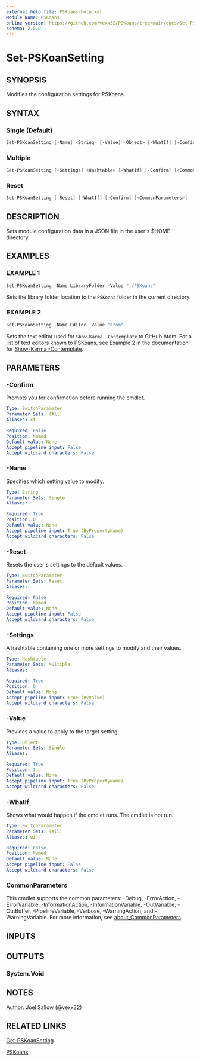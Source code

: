 ```yaml
---
external help file: PSKoans-help.xml
Module Name: PSKoans
online version: https://github.com/vexx32/PSKoans/tree/main/docs/Set-PSKoanSetting.md
schema: 2.0.0
---
```


# Set-PSKoanSetting

## SYNOPSIS

Modifies the configuration settings for PSKoans.

## SYNTAX

### Single (Default)

```powershell
Set-PSKoanSetting [-Name] <String> [-Value] <Object> [-WhatIf] [-Confirm] [<CommonParameters>]
```

### Multiple

```powershell
Set-PSKoanSetting [-Settings] <Hashtable> [-WhatIf] [-Confirm] [<CommonParameters>]
```

### Reset

```powershell
Set-PSKoanSetting [-Reset] [-WhatIf] [-Confirm] [<CommonParameters>]
```

## DESCRIPTION

Sets module configuration data in a JSON file in the user's $HOME directory.

## EXAMPLES

### EXAMPLE 1

```powershell
Set-PSKoanSetting -Name LibraryFolder -Value "./PSKoans"
```

Sets the library folder location to the `PSKoans` folder in the current directory.

### EXAMPLE 2

```powershell
Set-PSKoanSetting -Name Editor -Value "atom"
```

Sets the text editor used for `Show-Karma -Contemplate` to GitHub Atom. For a
list of text editors known to PSKoans, see Example 2 in the documentation for
[Show-Karma -Contemplate](https://github.com/vexx32/PSKoans/tree/main/docs/Show-Karma.md).

## PARAMETERS

### -Confirm

Prompts you for confirmation before running the cmdlet.

```yaml
Type: SwitchParameter
Parameter Sets: (All)
Aliases: cf

Required: False
Position: Named
Default value: None
Accept pipeline input: False
Accept wildcard characters: False
```

### -Name

Specifies which setting value to modify.

```yaml
Type: String
Parameter Sets: Single
Aliases:

Required: True
Position: 0
Default value: None
Accept pipeline input: True (ByPropertyName)
Accept wildcard characters: False
```

### -Reset

Resets the user's settings to the default values.

```yaml
Type: SwitchParameter
Parameter Sets: Reset
Aliases:

Required: False
Position: Named
Default value: None
Accept pipeline input: False
Accept wildcard characters: False
```

### -Settings

A hashtable containing one or more settings to modify and their values.

```yaml
Type: Hashtable
Parameter Sets: Multiple
Aliases:

Required: True
Position: 0
Default value: None
Accept pipeline input: True (ByValue)
Accept wildcard characters: False
```

### -Value

Provides a value to apply to the target setting.

```yaml
Type: Object
Parameter Sets: Single
Aliases:

Required: True
Position: 1
Default value: None
Accept pipeline input: True (ByPropertyName)
Accept wildcard characters: False
```

### -WhatIf

Shows what would happen if the cmdlet runs.
The cmdlet is not run.

```yaml
Type: SwitchParameter
Parameter Sets: (All)
Aliases: wi

Required: False
Position: Named
Default value: None
Accept pipeline input: False
Accept wildcard characters: False
```

### CommonParameters

This cmdlet supports the common parameters: -Debug, -ErrorAction, -ErrorVariable, -InformationAction, -InformationVariable, -OutVariable, -OutBuffer, -PipelineVariable, -Verbose, -WarningAction, and -WarningVariable. For more information, see [about_CommonParameters](http://go.microsoft.com/fwlink/?LinkID=113216).

## INPUTS

## OUTPUTS

### System.Void

## NOTES

Author: Joel Sallow (@vexx32)

## RELATED LINKS

[Get-PSKoanSetting](https://github.com/vexx32/PSKoans/tree/main/docs/Get-PSKoanSetting.md)

[PSKoans](https://github.com/vexx32/PSKoans/tree/main/docs/PSKoans.md)
